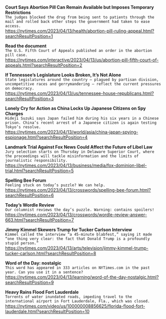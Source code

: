 **Court Says Abortion Pill Can Remain Available but Imposes Temporary Restrictions**\
`The judges blocked the drug from being sent to patients through the mail and rolled back other steps the government had taken to ease access.`\
https://nytimes.com/2023/04/13/health/abortion-pill-ruling-appeal.html?searchResultPosition=1

**Read the document**\
`The U.S. Fifth Court of Appeals published an order in the abortion pill case.`\
https://nytimes.com/interactive/2023/04/13/us/abortion-pill-fifth-court-of-appeals.html?searchResultPosition=2

**If Tennessee’s Legislature Looks Broken, It’s Not Alone**\
`State legislatures around the country — plagued by partisan division, uncompetitive races and gerrymandering — reflect the current pressures on democracy.`\
https://nytimes.com/2023/04/13/us/tennessee-house-republicans.html?searchResultPosition=3

**Lonely Cry for Action as China Locks Up Japanese Citizens on Spy Charges**\
`Hideji Suzuki says Japan failed him during his six years in a Chinese prison. China’s recent arrest of a Japanese citizen is again testing Tokyo’s resolve.`\
https://nytimes.com/2023/04/13/world/asia/china-japan-spying-espionage.html?searchResultPosition=4

**Landmark Trial Against Fox News Could Affect the Future of Libel Law**\
`Jury selection starts on Thursday in Delaware Superior Court, where the proceedings will tackle misinformation and the limits of journalistic responsibility.`\
https://nytimes.com/2023/04/13/business/media/fox-dominion-libel-trial.html?searchResultPosition=5

**Spelling Bee Forum**\
`Feeling stuck on today’s puzzle? We can help.`\
https://nytimes.com/2023/04/13/crosswords/spelling-bee-forum.html?searchResultPosition=6

**Today’s Wordle Review**\
`Our columnist reviews the day’s puzzle. Warning: contains spoilers!`\
https://nytimes.com/2023/04/13/crosswords/wordle-review-answer-663.html?searchResultPosition=7

**Jimmy Kimmel Skewers Trump for Tucker Carlson Interview**\
`Kimmel called the interview “a 45-minute blabfest,” saying it made “one thing very clear: the fact that Donald Trump is a profoundly stupid person.”`\
https://nytimes.com/2023/04/13/arts/television/jimmy-kimmel-trump-tucker-carlson.html?searchResultPosition=8

**Word of the Day: nostalgic**\
`This word has appeared in 333 articles on NYTimes.com in the past year. Can you use it in a sentence?`\
https://nytimes.com/2023/04/13/learning/word-of-the-day-nostalgic.html?searchResultPosition=9

**Heavy Rains Flood Fort Lauderdale**\
`Torrents of water inundated roads, impeding travel to the international airport in Fort Lauderdale, Fla., which was closed.`\
https://nytimes.com/video/us/100000008856625/florida-flood-fort-lauderdale.html?searchResultPosition=10

